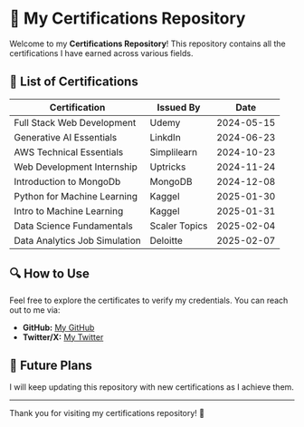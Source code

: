 # 📜 My Certifications Repository

Welcome to my **Certifications Repository**! This repository contains all the certifications I have earned across various fields.

## 📜 List of Certifications
| Certification | Issued By | Date |
|--------------|-----------|------|
| Full Stack Web Development | Udemy | 2024-05-15 |
| Generative AI Essentials | LinkdIn | 2024-06-23 |
| AWS Technical Essentials | Simplilearn | 2024-10-23 |
| Web Development Internship | Uptricks | 2024-11-24 |
| Introduction to MongoDb | MongoDB | 2024-12-08 |
| Python for Machine Learning | Kaggel | 2025-01-30 |
| Intro to Machine Learning | Kaggel | 2025-01-31 |
| Data Science Fundamentals | Scaler Topics | 2025-02-04 |
| Data Analytics Job Simulation | Deloitte | 2025-02-07 |


## 🔍 How to Use
Feel free to explore the certificates to verify my credentials. You can reach out to me via:

- **GitHub:** [My GitHub](https://github.com/ullaslgd)
- **Twitter/X:** [My Twitter](#)

## 🚀 Future Plans
I will keep updating this repository with new certifications as I achieve them.

---

Thank you for visiting my certifications repository! 🎉

